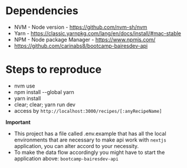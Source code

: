 # Dependencies
- NVM - Node version - https://github.com/nvm-sh/nvm
- Yarn - https://classic.yarnpkg.com/lang/en/docs/install/#mac-stable
- NPM - Node package Manager - https://www.npmjs.com/
- https://github.com/carinabs8/bootcamp-bairesdev-api

# Steps to reproduce
- nvm use
- npm install --global yarn
- yarn install
- clear; clear; yarn run dev
- access by `http://localhost:3000/recipes/[:anyRecipeName]`

**Important**
- This project has a file called .env.example that has all the local environments that are necessary to make api work with `nextjs` application, you can alter accord to your necessity.
- To make the data flow accordingly you might have to start the application above: `bootcamp-bairesdev-api`
